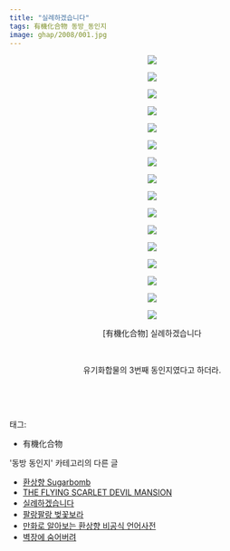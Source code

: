 ```yaml
---
title: "실례하겠습니다"
tags: 有機化合物 동방_동인지
image: ghap/2008/001.jpg
---
```

<div class="article">
<p style="text-align: center; clear: none; float: none;"><img src="{{ site.nasurl }}/ghap/2008/001.jpg"/></p>
<p style="text-align: center; clear: none; float: none;"><img src="{{ site.nasurl }}/ghap/2008/002.jpg"/></p>
<p style="text-align: center; clear: none; float: none;"><img src="{{ site.nasurl }}/ghap/2008/003.jpg"/></p>
<p style="text-align: center; clear: none; float: none;"><img src="{{ site.nasurl }}/ghap/2008/004.jpg"/></p>
<p style="text-align: center; clear: none; float: none;"><img src="{{ site.nasurl }}/ghap/2008/005.jpg"/></p>
<p style="text-align: center; clear: none; float: none;"><img src="{{ site.nasurl }}/ghap/2008/006.jpg"/></p>
<p style="text-align: center; clear: none; float: none;"><img src="{{ site.nasurl }}/ghap/2008/007.jpg"/></p>
<p style="text-align: center; clear: none; float: none;"><img src="{{ site.nasurl }}/ghap/2008/008.jpg"/></p>
<p style="text-align: center; clear: none; float: none;"><img src="{{ site.nasurl }}/ghap/2008/009.jpg"/></p>
<p style="text-align: center; clear: none; float: none;"><img src="{{ site.nasurl }}/ghap/2008/010.jpg"/></p>
<p style="text-align: center; clear: none; float: none;"><img src="{{ site.nasurl }}/ghap/2008/011.jpg"/></p>
<p style="text-align: center; clear: none; float: none;"><img src="{{ site.nasurl }}/ghap/2008/012.jpg"/></p>
<p style="text-align: center; clear: none; float: none;"><img src="{{ site.nasurl }}/ghap/2008/013.jpg"/></p>
<p style="text-align: center; clear: none; float: none;"><img src="{{ site.nasurl }}/ghap/2008/014.jpg"/></p>
<p style="text-align: center; clear: none; float: none;"><img src="{{ site.nasurl }}/ghap/2008/015.jpg"/></p>
<p style="text-align: center; clear: none; float: none;"><img src="{{ site.nasurl }}/ghap/2008/016.jpg"/></p>
<p style="text-align: center; clear: none; float: none;">[有機化合物] 실례하겠습니다</p>
<p style="text-align: center; clear: none; float: none;"><br/></p>
<p style="text-align: center; clear: none; float: none;">유기화합물의 3번째 동인지였다고 하더라.</p>
<p style="text-align: center; clear: none; float: none;"><br/></p>
<p><br/></p>
</div><div class="tagTrail">
<p>태그: </p>
<ul>
<li>有機化合物</li>
</ul>
</div><div class="another">
<p>'동방 동인지' 카테고리의 다른 글</p>
<ul>
<li><a href="/2016-09-06-ghap_2011">환상향 Sugarbomb</a></li>
<li><a href="/2016-09-06-ghap_2010">THE FLYING SCARLET DEVIL MANSION</a></li>
<li><a href="/2016-09-05-ghap_2008">실례하겠습니다</a></li>
<li><a href="/2016-09-05-ghap_2003">팔랑팔랑 벚꽃보라</a></li>
<li><a href="/2016-09-05-ghap_2002">만화로 알아보는 환상향 비공식 언어사전</a></li>
<li><a href="/2016-09-05-ghap_2001">벽장에 숨어버려</a></li>
</ul>
</div><div class="cb_module cb_fluid">
<div class="cb_wrt cb_profile">
</div><!-- commentList close -->
</div>